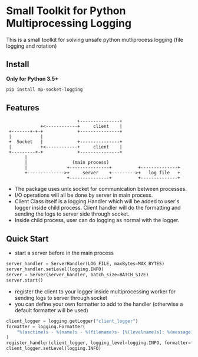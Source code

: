 # Small Toolkit for Python Multiprocessing Logging

This is a small toolkit for solving unsafe python mutliprocess logging (file logging and rotation)

## Install

**Only for Python 3.5+**

```sh
pip install mp-socket-logging
```

## Features
```
                           +---------------+
             +<------------+     client    |
 +-------+-+-+             +---------------+
 |           |
 +  Socket   |             +---------------+
 |           +<------------+     client    |
 +---------+-+             +---------------+
       |
       |                 (main process)
       |               +---------------+          +--------------+
       +-------------->+     server    +--------->+   log file   +
                       +---------------+          +--------------+
```
- The package uses unix socket for communication between processes.
- I/O operations will all be done by server in main process.
- Client Class itself is a logging.Handler which will be added to user's logger inside child process. Client handler will do the formatting and sending the logs to server side through socket.
- Inside child process, user can do logging as normal with the logger.

## Quick Start

- start a server before in the main process

```python
server_handler = ServerHandler(LOG_FILE, maxBytes=MAX_BYTES)
server_handler.setLevel(logging.INFO)
server = Server(server_handler, batch_size=BATCH_SIZE)
server.start()
```

- register the client to your logger inside multiprocessing worker for sending logs to server through socket
- you can define your own formatter to add to the handler (otherwise a default formatter will be used)

```python
client_logger = logging.getLogger("client_logger")
formatter = logging.Formatter(
    "%(asctime)s - %(name)s - %(filename)s- [%(levelname)s]: %(message)s"
)
register_handler(client_logger, logging_level=logging.INFO, formatter=formatter)
client_logger.setLevel(logging.INFO)
```